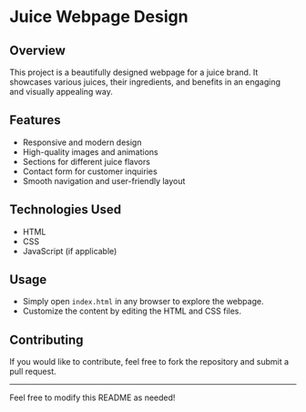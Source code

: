 # Juice Webpage Design

## Overview
This project is a beautifully designed webpage for a juice brand. It showcases various juices, their ingredients, and benefits in an engaging and visually appealing way.

## Features
- Responsive and modern design
- High-quality images and animations
- Sections for different juice flavors
- Contact form for customer inquiries
- Smooth navigation and user-friendly layout

## Technologies Used
- HTML
- CSS
- JavaScript (if applicable)

## Usage
- Simply open `index.html` in any browser to explore the webpage.
- Customize the content by editing the HTML and CSS files.

## Contributing
If you would like to contribute, feel free to fork the repository and submit a pull request.

---
Feel free to modify this README as needed!

